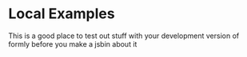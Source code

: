# Local Examples

This is a good place to test out stuff with your development version of formly before you make a jsbin about it
